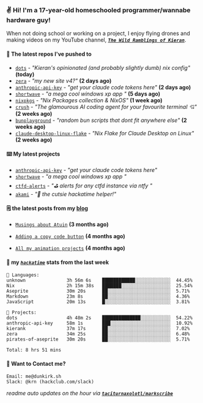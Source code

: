 ### ✌️ Hi! I'm a 17-year-old homeschooled programmer/wannabe hardware guy!

When not doing school or working on a project, I enjoy flying drones and making videos on my YouTube channel, [**_`The Wild Ramblings of Kieran`_**](https://youtube.com/@kieran.rambles).

#### 👷 The latest repos I've pushed to

- [`dots`](https://github.com/taciturnaxolotl/dots) - _"Kieran's opinionated (and probably slightly dumb) nix config"_ **(today)**
- [`zera`](https://github.com/taciturnaxolotl/zera) - _"my new site v4?"_ **(2 days ago)**
- [`anthropic-api-key`](https://github.com/taciturnaxolotl/anthropic-api-key) - _"get your claude code tokens here"_ **(2 days ago)**
- [`shortwave`](https://github.com/taciturnaxolotl/shortwave) - _"a mega cool windows xp app "_ **(5 days ago)**
- [`nixpkgs`](https://github.com/NixOS/nixpkgs) - _"Nix Packages collection & NixOS"_ **(1 week ago)**
- [`crush`](https://github.com/charmbracelet/crush) - _"The glamourous AI coding agent for your favourite terminal 💘"_ **(2 weeks ago)**
- [`bunplayground`](https://github.com/taciturnaxolotl/bunplayground) - _"random bun scripts that dont fit anywhere else"_ **(2 weeks ago)**
- [`claude-desktop-linux-flake`](https://github.com/k3d3/claude-desktop-linux-flake) - _"Nix Flake for Claude Desktop on Linux"_ **(2 weeks ago)**

#### ⌨️ My latest projects

- [`anthropic-api-key`](https://github.com/taciturnaxolotl/anthropic-api-key) - _"get your claude code tokens here"_
- [`shortwave`](https://github.com/taciturnaxolotl/shortwave) - _"a mega cool windows xp app "_
- [`ctfd-alerts`](https://github.com/taciturnaxolotl/ctfd-alerts) - _"⛳ alerts for any ctfd instance via ntfy "_
- [`akami`](https://github.com/taciturnaxolotl/akami) - _"🌷 the cutsie hackatime helper!"_

#### 🗒️ the latest posts from my [blog](https://dunkirk.sh)

- [`Musings about Atuin`](https://dunkirk.sh/blog/atuin/) **(3 months ago)**

- [`Adding a copy code button`](https://dunkirk.sh/blog/adding-a-copy-button/) **(4 months ago)**

- [`All my animation projects`](https://dunkirk.sh/blog/my-animations/) **(4 months ago)**



#### 📡 my [_`hackatime`_](https://waka.hackclub.com) stats from the last week

```text
💾 Languages:
unknown               3h 56m 6s    ████████████░░░░░░░░░░░░░  44.45%
Nix                   2h 15m 38s   ███████░░░░░░░░░░░░░░░░░░  25.54%
Aseprite              30m 20s      ██░░░░░░░░░░░░░░░░░░░░░░░  5.71%
Markdown              23m 8s       ██░░░░░░░░░░░░░░░░░░░░░░░  4.36%
JavaScript            20m 13s      █░░░░░░░░░░░░░░░░░░░░░░░░  3.81%

💼 Projects:
dots                  4h 48m 2s    ██████████████░░░░░░░░░░░  54.22%
anthropic-api-key     58m 1s       ███░░░░░░░░░░░░░░░░░░░░░░  10.92%
kierank               37m 17s      ██░░░░░░░░░░░░░░░░░░░░░░░  7.02%
zera                  34m 25s      ██░░░░░░░░░░░░░░░░░░░░░░░  6.48%
pirates-of-aseprite   30m 20s      ██░░░░░░░░░░░░░░░░░░░░░░░  5.71%

Total: 8 hrs 51 mins
```

#### 📮 Want to Contact me?

```text
Email: me@dunkirk.sh
Slack: @krn (hackclub.com/slack)
```

_readme auto updates on the hour via [**`taciturnaxolotl/markscribe`**](https://github.com/taciturnaxolotl/markscribe)_
